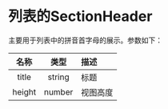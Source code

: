# 列表的SectionHeader

主要用于列表中的拼音首字母的展示。参数如下：

| 名称 | 类型 | 描述 |
| :-: | :-: | :- |
| title | string | 标题 |
| height | number | 视图高度 |